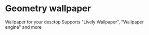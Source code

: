 # Geometry wallpaper
Wallpaper for your desctop
Supports "Lively Wallpaper", "Wallpaper engine" and more
